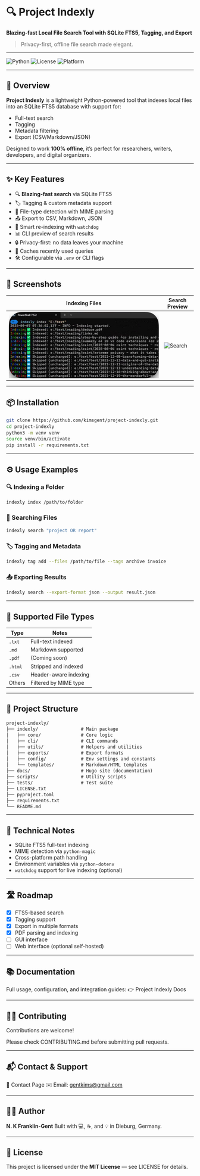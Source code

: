# 🔍 Project Indexly
**Blazing-fast Local File Search Tool with SQLite FTS5, Tagging, and Export**

> Privacy-first, offline file search made elegant.

---

![Python](https://img.shields.io/badge/Python-3.9%2B-blue)
![License](https://img.shields.io/badge/License-MIT-green)
![Platform](https://img.shields.io/badge/Platform-Windows%20%7C%20Linux-lightgrey)

---

## 🚀 Overview
**Project Indexly** is a lightweight Python-powered tool that indexes local files into an SQLite FTS5 database with support for:

- Full-text search  
- Tagging  
- Metadata filtering  
- Export (CSV/Markdown/JSON)  

Designed to work **100% offline**, it’s perfect for researchers, writers, developers, and digital organizers.

---

## ✨ Key Features

- 🔍 **Blazing-fast search** via SQLite FTS5  
- 🏷️ Tagging & custom metadata support  
- 📁 File-type detection with MIME parsing  
- 📤 Export to CSV, Markdown, JSON  
- 🔁 Smart re-indexing with `watchdog`  
- 📊 CLI preview of search results  
- 🔒 Privacy-first: no data leaves your machine  
- 🧠 Caches recently used queries  
- 🛠️ Configurable via `.env` or CLI flags  

---

## 📸 Screenshots

| Indexing Files | Search Preview |
|----------------|----------------|
| ![Index](docs/static/images/indexly_indexing.png) | ![Search](docs/static/images/indexly_search_demo.png) |

---

## 📦 Installation

```bash
git clone https://github.com/kimsgent/project-indexly.git
cd project-indexly
python3 -m venv venv
source venv/bin/activate
pip install -r requirements.txt
````

---

## ⚙️ Usage Examples

### 🔍 Indexing a Folder

```bash
indexly index /path/to/folder
```

### 🧠 Searching Files

```bash
indexly search "project OR report"
```

### 🏷️ Tagging and Metadata

```bash
indexly tag add --files /path/to/file --tags archive invoice
```

### 📤 Exporting Results

```bash
indexly search --export-format json --output result.json
```

---

## 📁 Supported File Types

| Type    | Notes                 |
| ------- | --------------------- |
| `.txt`  | Full-text indexed     |
| `.md`   | Markdown supported    |
| `.pdf`  | (Coming soon)         |
| `.html` | Stripped and indexed  |
| `.csv`  | Header-aware indexing |
| Others  | Filtered by MIME type |

---

## 🧱 Project Structure

```text
project-indexly/
├── indexly/                # Main package
│   ├── core/               # Core logic
│   ├── cli/                # CLI commands
│   ├── utils/              # Helpers and utilities
│   ├── exports/            # Export formats
│   ├── config/             # Env settings and constants
│   └── templates/          # Markdown/HTML templates
├── docs/                   # Hugo site (documentation)
├── scripts/                # Utility scripts
├── tests/                  # Test suite
├── LICENSE.txt
├── pyproject.toml
├── requirements.txt
└── README.md
```

---

## 🔐 Technical Notes

* SQLite FTS5 full-text indexing
* MIME detection via `python-magic`
* Cross-platform path handling
* Environment variables via `python-dotenv`
* `watchdog` support for live indexing (optional)

---

## 🛣️ Roadmap

* [x] FTS5-based search
* [x] Tagging support
* [x] Export in multiple formats
* [x] PDF parsing and indexing
* [ ] GUI interface
* [ ] Web interface (optional self-hosted)

---

## 📚 Documentation

Full usage, configuration, and integration guides:
👉 Project Indexly Docs

---

## 🧑‍💻 Contributing

Contributions are welcome!

Please check CONTRIBUTING.md before submitting pull requests.

---

## 📬 Contact & Support

📩 Contact Page
✉️ Email: gentkims@gmail.com

---

## 👨‍💻 Author

**N. K Franklin-Gent**
Built with 💻, ☕, and 💡 in Dieburg, Germany.

---

## 📝 License

This project is licensed under the **MIT License** — see LICENSE for details.

